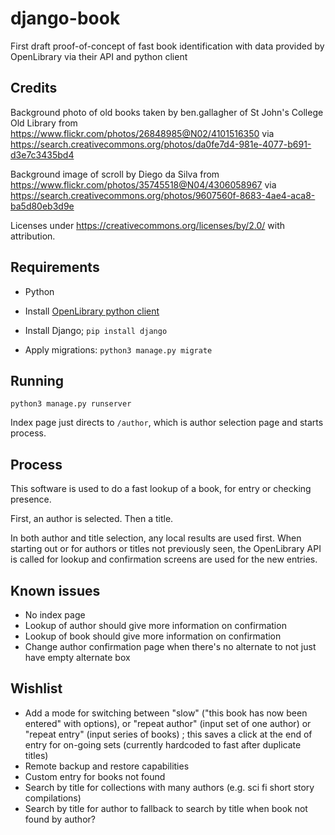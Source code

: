 # django-book
First draft proof-of-concept of fast book identification with data provided by OpenLibrary via their API and python client

## Credits

Background photo of old books taken by ben.gallagher of St John's College Old Library from https://www.flickr.com/photos/26848985@N02/4101516350 via https://search.creativecommons.org/photos/da0fe7d4-981e-4077-b691-d3e7c3435bd4

Background image of scroll by Diego da Silva from https://www.flickr.com/photos/35745518@N04/4306058967 via https://search.creativecommons.org/photos/9607560f-8683-4ae4-aca8-ba5d80eb3d9e

Licenses under https://creativecommons.org/licenses/by/2.0/ with attribution.

## Requirements
- Python

- Install [OpenLibrary python client](https://github.com/internetarchive/openlibrary-client)

- Install Django; `pip install django`

- Apply migrations: `python3 manage.py migrate`

## Running

`python3 manage.py runserver`

Index page just directs to `/author`, which is author selection page and starts process.

## Process

This software is used to do a fast lookup of a book, for entry or checking presence.

First, an author is selected. Then a title.

In both author and title selection, any local results are used first. When starting out or for authors or titles
not previously seen, the OpenLibrary API is called for lookup and confirmation screens are used for the new entries.

## Known issues

* No index page
* Lookup of author should give more information on confirmation
* Lookup of book should give more information on confirmation
* Change author confirmation page when there's no alternate to not just have empty alternate box

## Wishlist

* Add a mode for switching between "slow" ("this book has now been entered" with options), or "repeat author" (input set of one author) or "repeat entry" (input series of books) ; this saves a click at the end of entry for on-going sets (currently hardcoded to fast after duplicate titles)
* Remote backup and restore capabilities
* Custom entry for books not found
* Search by title for collections with many authors (e.g. sci fi short story compilations)
* Search by title for author to fallback to search by title when book not found by author?
